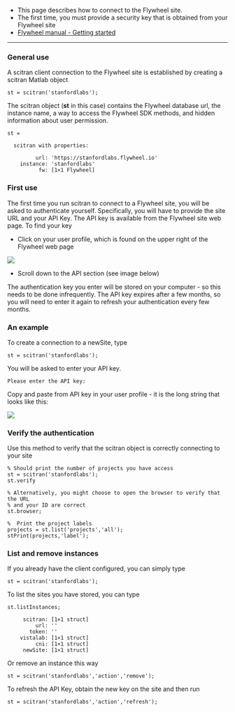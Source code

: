 * This page describes how to connect to the Flywheel site.
* The first time, you must provide a security key that is obtained from your Flywheel site
* [Flywheel manual - Getting started](https://flywheel-io.github.io/core/branches/master/matlab/getting_started.html)

***

### General use

A scitran client connection to the Flywheel site is established by creating a scitran Matlab object
```
st = scitran('stanfordlabs');
```

The scitran object (**st** in this case) contains the Flywheel database url, the instance name, a way to access the Flywheel SDK methods, and hidden information about user permission.
```
st = 

  scitran with properties:

         url: 'https://stanfordlabs.flywheel.io'
    instance: 'stanfordlabs'
          fw: [1×1 Flywheel]
```
### First use

The first time you run scitran to connect to a Flywheel site, you will be asked to authenticate yourself.  Specifically, you will have to provide the site URL and your API Key.  The API key is available from the Flywheel site web page.  To find your key

* Click on your user profile, which is found on the upper right of the Flywheel web page

![](https://github.com/scitran/client/wiki/images/loginProfile.png)

* Scroll down to the API section (see image below)

The authentication key you enter will be stored on your computer - so this needs to be done infrequently. The API key expires after a few months, so you will need to enter it again to refresh your authentication every few months.

### An example

To create a connection to a newSite, type

    st = scitran('stanfordlabs');

You will be asked to enter your API key.  

    Please enter the API key: 

Copy and paste from API key in your user profile - it is the long string that looks like this:

![](https://github.com/scitran/client/wiki/images/userAPI.png)

### Verify the authentication

Use this method to verify that the scitran object is correctly connecting to your site

    % Should print the number of projects you have access
    st = scitran('stanfordlabs');   
    st.verify

    % Alternatively, you might choose to open the browser to verify that the URL 
    % and your ID are correct
    st.browser;
    
    %  Print the project labels
    projects = st.list('projects','all');
    stPrint(projects,'label');

### List and remove instances

If you already have the client configured, you can simply type

    st = scitran('stanfordlabs');

To list the sites you have stored, you can type

    st.listInstances;

```
     scitran: [1×1 struct]
         url: ''
       token: ''
    vistalab: [1×1 struct]
         cni: [1×1 struct]
     newSite: [1×1 struct]
```

Or remove an instance this way

    st = scitran('stanfordlabs','action','remove');

To refresh the API Key, obtain the new key on the site and then run

    st = scitran('stanfordlabs','action','refresh');



